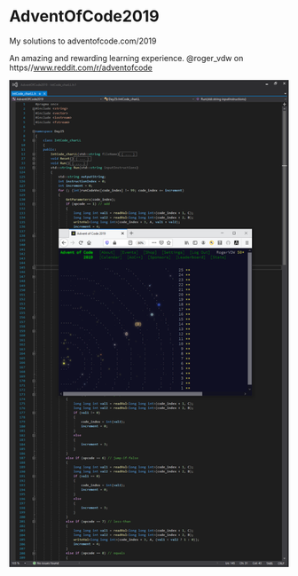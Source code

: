 # AdventOfCode2019
My solutions to adventofcode.com/2019

An amazing and rewarding learning experience.
@roger_vdw on https//www.reddit.com/r/adventofcode

![Image description](the_end.png)
